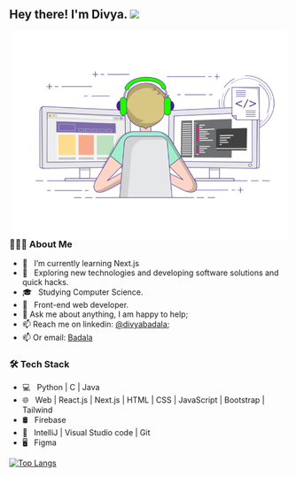 <h2> Hey there! I'm Divya. <img src="https://media.giphy.com/media/hvRJCLFzcasrR4ia7z/giphy.gif" width="25"></h2>
<img align="right" alt="GIF" src="https://raw.githubusercontent.com/devSouvik/devSouvik/master/gif3.gif" width="500"/>

<h3> 👨🏻‍💻 About Me </h3>

- 🔭 &nbsp; I’m currently learning Next.js
- 🤔 &nbsp; Exploring new technologies and developing software solutions and quick hacks.
- 🎓 &nbsp; Studying Computer Science.
- 💼 &nbsp; Front-end web developer.
- 💬 Ask me about anything, I am happy to help;
- 📫 Reach me on linkedin: [@divyabadala](https://www.linkedin.com/in/divya-badala-80942a1a9/);
- 📫 Or email: <a href="mailto:badala.work@gmail.com">Badala</a> 

<h3>🛠 Tech Stack</h3>

- 💻 &nbsp; Python | C | Java
- 🌐 &nbsp; Web | React.js | Next.js | HTML | CSS | JavaScript | Bootstrap | Tailwind
- 🛢 &nbsp; Firebase
- 🔧 &nbsp; IntelliJ | Visual Studio code | Git
- 🖥 &nbsp; Figma

[![Top Langs](https://github-readme-stats.vercel.app/api/top-langs/?username=divyambadala43&layout=compact&text_color=daf7dc&bg_color=151515)](https://github.com/divyambadala43/github-readme-stats)
